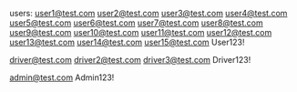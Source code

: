 users:
user1@test.com
user2@test.com
user3@test.com
user4@test.com
user5@test.com
user6@test.com
user7@test.com
user8@test.com
user9@test.com
user10@test.com
user11@test.com
user12@test.com
user13@test.com
user14@test.com
user15@test.com
User123!

driver@test.com
driver2@test.com
driver3@test.com
Driver123!

admin@test.com
Admin123!
